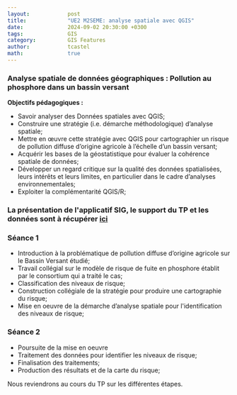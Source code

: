 ```yaml
---
layout:            post
title:             "UE2 M2SEME: analyse spatiale avec QGIS"
date:              2024-09-02 20:30:00 +0300
tags:              GIS
category:          GIS Features
author:            tcastel
math:              true
---
```



### Analyse spatiale de données géographiques : Pollution au phosphore dans un bassin versant

**Objectifs pédagogiques :**

* Savoir analyser des Données spatiales avec QGIS;
* Construire une stratégie (i.e. démarche méthodologique) d’analyse spatiale;
* Mettre en œuvre cette stratégie avec QGIS pour cartographier un risque de pollution diffuse d’origine agricole à l’échelle d’un bassin versant;
* Acquérir les bases de la géostatistique pour évaluer la cohérence spatiale de données;
* Développer un regard critique sur la qualité des données spatialisées, leurs intérêts et leurs limites, en particulier dans le cadre d’analyses environnementales;
* Exploiter la complémentarité QGIS/R;

### La présentation de l'applicatif SIG, le support du TP et les données sont à récupérer [ici](https://filesender.renater.fr/?s=download&token=4da630c4-29fe-4eba-83f6-c58eff24ce61)

### Séance 1

* Introduction à la problématique de pollution diffuse d’origine agricole sur le Bassin Versant étudié; 
* Travail collégial sur le modèle de risque de fuite en phosphore établit par le consortium qui a traité le cas;
* Classification des niveaux de risque;
* Construction collégiale de la stratégie pour produire une cartographie du risque;
* Mise en oeuvre de la démarche d’analyse spatiale pour l'identification des niveaux de risque;

### Séance 2

* Poursuite de la mise en oeuvre
* Traitement des données pour identifier les niveaux de risque;
* Finalisation des traitements;
* Production des résultats et de la carte du risque;


Nous reviendrons au cours du TP sur les différentes étapes.
